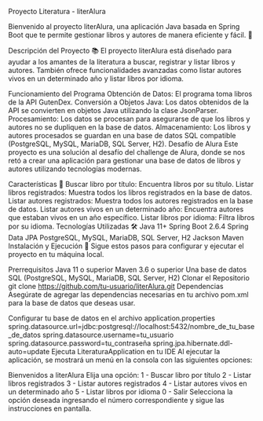 Proyecto Literatura - literAlura

Bienvenido al proyecto literAlura, una aplicación Java basada en Spring Boot que te permite gestionar libros y autores de manera eficiente y fácil. 🎉

Descripción del Proyecto 📚
El proyecto literAlura está diseñado para ayudar a los amantes de la literatura a buscar, registrar y listar libros y autores. También ofrece funcionalidades avanzadas como listar autores vivos en un determinado año y listar libros por idioma.

Funcionamiento del Programa
Obtención de Datos: El programa toma libros de la API GutenDex.
Conversión a Objetos Java: Los datos obtenidos de la API se convierten en objetos Java utilizando la clase JsonParser.
Procesamiento: Los datos se procesan para asegurarse de que los libros y autores no se dupliquen en la base de datos.
Almacenamiento: Los libros y autores procesados se guardan en una base de datos SQL compatible (PostgreSQL, MySQL, MariaDB, SQL Server, H2).
Desafío de Alura
Este proyecto es una solución al desafío del challenge de Alura, donde se nos retó a crear una aplicación para gestionar una base de datos de libros y autores utilizando tecnologías modernas.

Características 🌟
Buscar libro por título: Encuentra libros por su título.
Listar libros registrados: Muestra todos los libros registrados en la base de datos.
Listar autores registrados: Muestra todos los autores registrados en la base de datos.
Listar autores vivos en un determinado año: Encuentra autores que estaban vivos en un año específico.
Listar libros por idioma: Filtra libros por su idioma.
Tecnologías Utilizadas 🛠️
Java 11+
Spring Boot 2.6.4
Spring Data JPA
PostgreSQL, MySQL, MariaDB, SQL Server, H2
Jackson
Maven
Instalación y Ejecución 🚀
Sigue estos pasos para configurar y ejecutar el proyecto en tu máquina local.

Prerrequisitos
Java 11 o superior
Maven 3.6 o superior
Una base de datos SQL (PostgreSQL, MySQL, MariaDB, SQL Server, H2)
Clonar el Repositorio
git clone https://github.com/tu-usuario/literAlura.git
Dependencias
Asegúrate de agregar las dependencias necesarias en tu archivo pom.xml para la base de datos que deseas usar.

Configurar tu base de datos en el archivo application.properties
spring.datasource.url=jdbc:postgresql://localhost:5432/nombre_de_tu_base_de_datos
spring.datasource.username=tu_usuario
spring.datasource.password=tu_contraseña
spring.jpa.hibernate.ddl-auto=update
Ejecuta LiteraturaApplication en tu IDE
Al ejecutar la aplicación, se mostrará un menú en la consola con las siguientes opciones:

Bienvenidos a literAlura
Elija una opción:
1 - Buscar libro por título
2 - Listar libros registrados
3 - Listar autores registrados
4 - Listar autores vivos en un determinado año
5 - Listar libros por idioma
0 - Salir
Selecciona la opción deseada ingresando el número correspondiente y sigue las instrucciones en pantalla.
